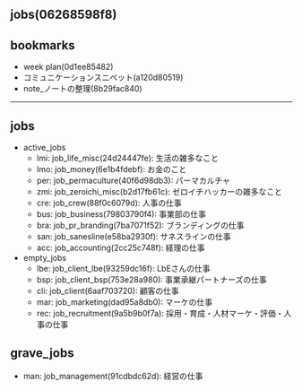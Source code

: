 jobs(06268598f8)
---

## bookmarks
- week plan(0d1ee85482)
- コミュニケーションスニペット(a120d80519)
- note_ノートの整理(8b29fac840)

---


## jobs
- active_jobs
  - lmi: job_life_misc(24d24447fe): 生活の雑多なこと
  - lmo: job_money(6e1b4fdebf): お金のこと
  - per: job_permaculture(40f6d98db3): パーマカルチャ
  - zmi: job_zeroichi_misc(b2d17fb61c): ゼロイチハッカーの雑多なこと
  - cre: job_crew(88f0c6079d): 人事の仕事
  - bus: job_business(79803790f4): 事業部の仕事
  - bra: job_pr_branding(7ba7071f52): ブランディングの仕事
  - san: job_sanesline(e58ba2930f): サネスラインの仕事
  - acc: job_accounting(2cc25c748f): 経理の仕事
- empty_jobs
  - lbe: job_client_lbe(93259dc16f): LbEさんの仕事
  - bsp: job_client_bsp(753e28a980): 事業承継パートナーズの仕事
  - cli: job_client(6aaf703720): 顧客の仕事
  - mar: job_marketing(dad95a8db0): マーケの仕事
  - rec: job_recruitment(9a5b9b0f7a): 採用・育成・人材マーケ・評価・人事の仕事

## grave_jobs
  - man: job_management(91cdbdc62d): 経営の仕事



